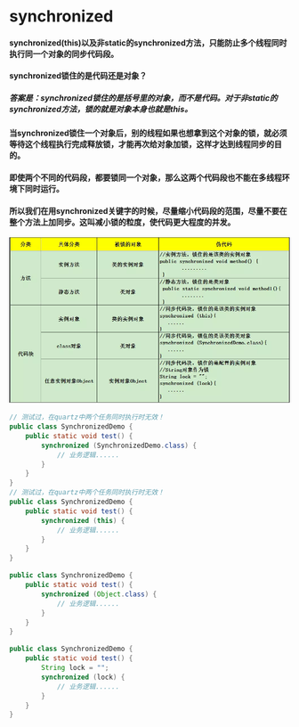# synchronized

#### synchronized(this)以及非static的synchronized方法，只能防止多个线程同时执行同一个对象的同步代码段。
#### synchronized锁住的是代码还是对象？
##### 答案是：synchronized锁住的是括号里的对象，而不是代码。对于非static的synchronized方法，锁的就是对象本身也就是this。
#### 当synchronized锁住一个对象后，别的线程如果也想拿到这个对象的锁，就必须等待这个线程执行完成释放锁，才能再次给对象加锁，这样才达到线程同步的目的。
#### 即使两个不同的代码段，都要锁同一个对象，那么这两个代码段也不能在多线程环境下同时运行。
#### 所以我们在用synchronized关键字的时候，尽量缩小代码段的范围，尽量不要在整个方法上加同步。这叫减小锁的粒度，使代码更大程度的并发。

![](/images/synchronized使用方式.png)

```java
// 测试过，在quartz中两个任务同时执行时无效！
public class SynchronizedDemo {
    public static void test() {
        synchronized (SynchronizedDemo.class) {
            // 业务逻辑......
        }
    }
}
// 测试过，在quartz中两个任务同时执行时无效！
public class SynchronizedDemo {
    public static void test() {
        synchronized (this) {
            // 业务逻辑......
        }
    }
}
```
```java
public class SynchronizedDemo {
    public static void test() {
        synchronized (Object.class) {
            // 业务逻辑......
        }
    }
}
```
```java
public class SynchronizedDemo {
    public static void test() {
        String lock = "";
        synchronized (lock) {
            // 业务逻辑......
        }
    }
}
```
